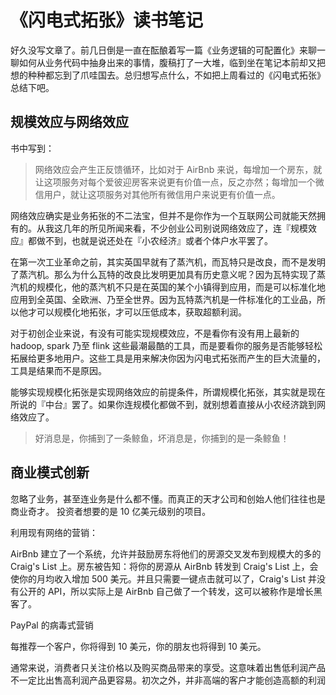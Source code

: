 # 《闪电式拓张》读书笔记

<!--
ID: 055c3be5-8d45-4857-b1f6-f600b5624b69
Status: publish
Date: 2019-09-08T17:35:12
Modified: 2020-05-16T10:51:21
wp_id: 306
-->

好久没写文章了。前几日倒是一直在酝酿着写一篇《业务逻辑的可配置化》来聊一聊如何从业务代码中抽身出来的事情，腹稿打了一大堆，临到坐在笔记本前却又把想的种种都忘到了爪哇国去。总归想写点什么，不如把上周看过的《闪电式拓张》总结下吧。

## 规模效应与网络效应

书中写到：
> 网络效应会产生正反馈循环，比如对于 AirBnb 来说，每增加一个房东，就让这项服务对每个爱彼迎房客来说更有价值一点，反之亦然；每增加一个微信用户，就让这项服务对其他所有微信用户来说更有价值一点。

网络效应确实是业务拓张的不二法宝，但并不是你作为一个互联网公司就能天然拥有的。从我这几年的所见所闻来看，不少创业公司别说网络效应了，连『规模效应』都做不到，也就是说还处在『小农经济』或者个体户水平罢了。

在第一次工业革命之前，其实英国早就有了蒸汽机，而瓦特只是改良，而不是发明了蒸汽机。那么为什么瓦特的改良比发明更加具有历史意义呢？因为瓦特实现了蒸汽机的规模化，他的蒸汽机不只是在英国的某个小镇得到应用，而是可以标准化地应用到全英国、全欧洲、乃至全世界。因为瓦特蒸汽机是一件标准化的工业品，所以他才可以规模化地拓张，才可以压低成本，获取超额利润。

对于初创企业来说，有没有可能实现规模效应，不是看你有没有用上最新的 hadoop, spark 乃至 flink 这些最潮最酷的工具，而是要看你的服务是否能够轻松拓展给更多地用户。这些工具是用来解决你因为闪电式拓张而产生的巨大流量的，工具是结果而不是原因。

能够实现规模化拓张是实现网络效应的前提条件，所谓规模化拓张，其实就是现在所说的『中台』罢了。如果你连规模化都做不到，就别想着直接从小农经济跳到网络效应了。

> 好消息是，你捕到了一条鲸鱼，坏消息是，你捕到的是一条鲸鱼！

## 商业模式创新

忽略了业务，甚至连业务是什么都不懂。而真正的天才公司和创始人他们往往也是商业奇才。
投资者想要的是 10 亿美元级别的项目。

利用现有网络的营销：

AirBnb 建立了一个系统，允许并鼓励房东将他们的房源交叉发布到规模大的多的 Craig's List 上。房东被告知：将你的房源从 AirBnb 转发到 Craig's List 上，会使你的月均收入增加 500 美元。并且只需要一键点击就可以了，Craig's List 并没有公开的 API，所以实际上是 AirBnb 自己做了一个转发，这可以被称作是增长黑客了。

PayPal 的病毒式营销

每推荐一个客户，你将得到 10 美元，你的朋友也将得到 10 美元。

通常来说，消费者只关注价格以及购买商品带来的享受。这意味着出售低利润产品不一定比出售高利润产品更容易。初次之外，并非高端的客户才能创造高额的利润